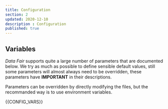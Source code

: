 ```yaml
---
title: Configuration
section: 2
updated: 2020-12-10
description : Configuration
published: true
---
```


## Variables

*Data Fair* supports quite a large number of parameters that are documented below. We try as much as possible to define sensible default values, still some parameters will almost always need to be overridden, these parameters have **IMPORTANT** in their descriptions.

Parameters can be overridden by directly modifying the files, but the recommanded way is to use environment variables.

{{CONFIG_VARS}}
